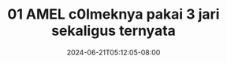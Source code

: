 --- 
title: "01 AMEL c0lmeknya pakai 3 jari sekaligus ternyata"
description: "download bokeh 01 AMEL c0lmeknya pakai 3 jari sekaligus ternyata simontox    "
date: 2024-06-21T05:12:05-08:00
file_code: "7rzzag2s4598"
draft: false
cover: "q4s9emoi0wqdwpo2.jpg"
tags: ["AMEL", "pakai", "jari", "sekaligus", "ternyata", "bokep-indo", "bokep-viral", "bokep-ig"]
length: 881
fld_id: "1235318"
foldername: "AMEL CLUMSY"
categories: ["AMEL CLUMSY"]
views: 76
---